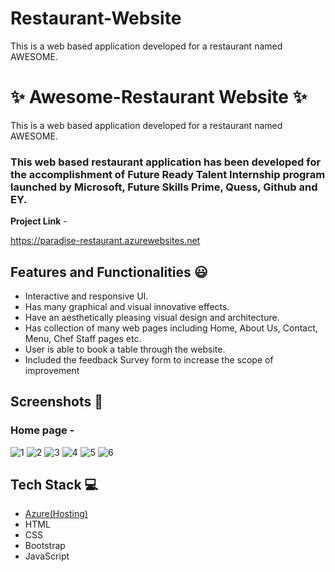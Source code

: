 # Restaurant-Website
This is a web based application developed for a restaurant named AWESOME.



# ✨ Awesome-Restaurant Website ✨

This is a web based application developed for a restaurant named AWESOME.

### This web based restaurant application has been developed for the accomplishment of Future Ready Talent Internship program launched by Microsoft, Future Skills Prime, Quess, Github and EY.


**Project Link** - 

https://paradise-restaurant.azurewebsites.net




## Features and Functionalities 😃

- Interactive and responsive UI.
- Has many graphical and visual innovative effects.
- Have an aesthetically pleasing visual design and architecture.
- Has collection of many web pages including Home, About Us, Contact, Menu, Chef Staff pages etc.
- User is able to book a table through the website.
- Included the feedback Survey form to increase the scope of improvement 

## Screenshots 📸
### Home page -   
![1](https://user-images.githubusercontent.com/92742019/153176443-367067a5-6d66-4aa6-81d4-688f9d465ff4.PNG)
![2](https://user-images.githubusercontent.com/92742019/153176573-38aa9be4-1ee9-403e-be1f-eff4b906b7f8.PNG)
![3](https://user-images.githubusercontent.com/92742019/153176613-f9548d6b-51ee-46b7-8676-cb4e6f1ef51a.PNG)
![4](https://user-images.githubusercontent.com/92742019/153176639-560a2619-c3f2-420e-8aec-193aa4d1ec60.PNG)
![5](https://user-images.githubusercontent.com/92742019/153176661-de2cbd58-11a3-48bf-b04d-7470853f1661.PNG)
![6](https://user-images.githubusercontent.com/92742019/153176700-1b994d26-1555-4250-8320-c931f028edf3.PNG)





## Tech Stack 💻

- [Azure(Hosting)](https://azure.microsoft.com/en-in/features/azure-portal/)
- HTML
- CSS
- Bootstrap
- JavaScript
